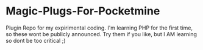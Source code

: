 # Magic-Plugs-For-Pocketmine
Plugin Repo for my expirimental coding. I'm learning PHP for the first time, so these wont be publicly announced. Try them if you like, but I AM learning so dont be too critical ;)

